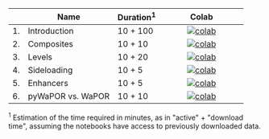 <table class = "docutils align-default">
   <thead>
      <tr class="row-odd" style="text-align:center">
         <th class="head"></th>
         <th class="head">Name</th>
         <th class="head">Duration<sup>1</sup></th>
         <th class="head" width = "150">Colab</th>
      </tr>
   </thead>
   <tbody>
      <tr class="row-odd">
         <td>1.</td>
         <td>Introduction</td>
         <td>10 + 100</td>
         <td style="text-align:center"><a href="https://colab.research.google.com/github/bertcoerver/pywapor_notebooks/blob/main/1_introduction.ipynb"><img src="https://colab.research.google.com/assets/colab-badge.svg" alt="colab"/></a></td>
      </tr>
      <tr class="row-even">
         <td>2.</td>
         <td>Composites</td>
         <td>10 + 10</td>
         <td style="text-align:center"><a href="https://colab.research.google.com/github/bertcoerver/pywapor_notebooks/blob/main/2_composites.ipynb"><img src="https://colab.research.google.com/assets/colab-badge.svg" alt="colab"/></a></td>
      </tr>
      <tr class="row-odd">
         <td>3.</td>
         <td>Levels</td>
         <td>10 + 20</td>
         <td style="text-align:center"><a href="https://colab.research.google.com/github/bertcoerver/pywapor_notebooks/blob/main/3_levels.ipynb"><img src="https://colab.research.google.com/assets/colab-badge.svg" alt="colab"/></a></td>
      </tr>
      <tr class="row-even">
         <td>4.</td>
         <td>Sideloading</td>
         <td>10 + 5</td>
         <td style="text-align:center"><a href="https://colab.research.google.com/github/bertcoerver/pywapor_notebooks/blob/main/4_sideloading.ipynb"><img src="https://colab.research.google.com/assets/colab-badge.svg" alt="colab"/></a></td>
      </tr>
      <tr class="row-odd">
         <td>5.</td>
         <td>Enhancers</td>
         <td>10 + 5</td>
         <td style="text-align:center"><a href="https://colab.research.google.com/github/bertcoerver/pywapor_notebooks/blob/main/5_enhancers.ipynb"><img src="https://colab.research.google.com/assets/colab-badge.svg" alt="colab"/></a></td>
      </tr>
      <tr class="row-even">
         <td>6.</td>
         <td>pyWaPOR vs. WaPOR</td>
         <td>10 + 10</td>
         <td style="text-align:center"><a href="https://colab.research.google.com/github/bertcoerver/pywapor_notebooks/blob/main/6_wapor_vs_pywapor.ipynb"><img src="https://colab.research.google.com/assets/colab-badge.svg" alt="colab"/></a></td>
      </tr>
   </tbody>
</table>

<sup>1</sup> Estimation of the time required in minutes, as in "active" + "download time", assuming the notebooks have access to previously downloaded data.
